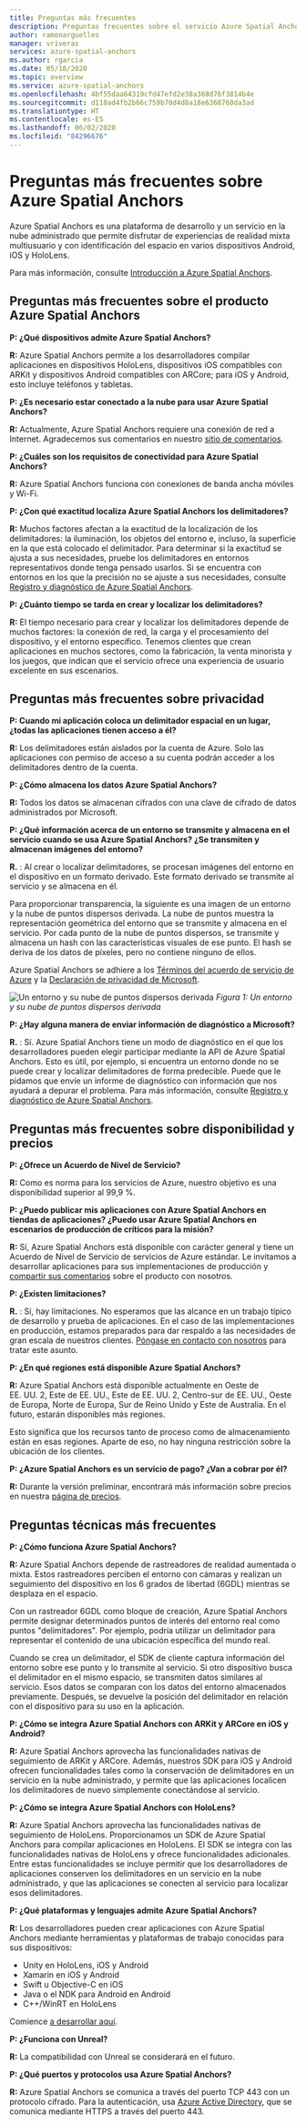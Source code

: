 ```yaml
---
title: Preguntas más frecuentes
description: Preguntas frecuentes sobre el servicio Azure Spatial Anchors.
author: ramonarguelles
manager: vriveras
services: azure-spatial-anchors
ms.author: rgarcia
ms.date: 05/18/2020
ms.topic: overview
ms.service: azure-spatial-anchors
ms.openlocfilehash: 4bf55daa64319cfd47efd2e38a368d76f3814b4e
ms.sourcegitcommit: d118ad4fb2b66c759b70d4d8a18e6368760da3ad
ms.translationtype: HT
ms.contentlocale: es-ES
ms.lasthandoff: 06/02/2020
ms.locfileid: "84296676"
---
```

# <a name="frequently-asked-questions-about-azure-spatial-anchors"></a>Preguntas más frecuentes sobre Azure Spatial Anchors

Azure Spatial Anchors es una plataforma de desarrollo y un servicio en la nube administrado que permite disfrutar de experiencias de realidad mixta multiusuario y con identificación del espacio en varios dispositivos Android, iOS y HoloLens.

Para más información, consulte [Introducción a Azure Spatial Anchors](overview.md).

## <a name="azure-spatial-anchors-product-faqs"></a>Preguntas más frecuentes sobre el producto Azure Spatial Anchors

**P: ¿Qué dispositivos admite Azure Spatial Anchors?**

**R:** Azure Spatial Anchors permite a los desarrolladores compilar aplicaciones en dispositivos HoloLens, dispositivos iOS compatibles con ARKit y dispositivos Android compatibles con ARCore; para iOS y Android, esto incluye teléfonos y tabletas.

**P: ¿Es necesario estar conectado a la nube para usar Azure Spatial Anchors?**

**R:** Actualmente, Azure Spatial Anchors requiere una conexión de red a Internet. Agradecemos sus comentarios en nuestro [sitio de comentarios](https://feedback.azure.com/forums/919252-azure-spatial-anchors).

**P: ¿Cuáles son los requisitos de conectividad para Azure Spatial Anchors?**

**R:** Azure Spatial Anchors funciona con conexiones de banda ancha móviles y Wi-Fi.

**P: ¿Con qué exactitud localiza Azure Spatial Anchors los delimitadores?**

**R:** Muchos factores afectan a la exactitud de la localización de los delimitadores: la iluminación, los objetos del entorno e, incluso, la superficie en la que está colocado el delimitador. Para determinar si la exactitud se ajusta a sus necesidades, pruebe los delimitadores en entornos representativos donde tenga pensado usarlos. Si se encuentra con entornos en los que la precisión no se ajuste a sus necesidades, consulte [Registro y diagnóstico de Azure Spatial Anchors](./concepts/logging-diagnostics.md).

**P: ¿Cuánto tiempo se tarda en crear y localizar los delimitadores?**

**R:** El tiempo necesario para crear y localizar los delimitadores depende de muchos factores: la conexión de red, la carga y el procesamiento del dispositivo, y el entorno específico. Tenemos clientes que crean aplicaciones en muchos sectores, como la fabricación, la venta minorista y los juegos, que indican que el servicio ofrece una experiencia de usuario excelente en sus escenarios.

## <a name="privacy-faq"></a>Preguntas más frecuentes sobre privacidad

**P: Cuando mi aplicación coloca un delimitador espacial en un lugar, ¿todas las aplicaciones tienen acceso a él?**

**R:** Los delimitadores están aislados por la cuenta de Azure. Solo las aplicaciones con permiso de acceso a su cuenta podrán acceder a los delimitadores dentro de la cuenta.

**P: ¿Cómo almacena los datos Azure Spatial Anchors?**

**R:** Todos los datos se almacenan cifrados con una clave de cifrado de datos administrados por Microsoft.

**P: ¿Qué información acerca de un entorno se transmite y almacena en el servicio cuando se usa Azure Spatial Anchors? ¿Se transmiten y almacenan imágenes del entorno?**

**R.** : Al crear o localizar delimitadores, se procesan imágenes del entorno en el dispositivo en un formato derivado. Este formato derivado se transmite al servicio y se almacena en él.

Para proporcionar transparencia, la siguiente es una imagen de un entorno y la nube de puntos dispersos derivada. La nube de puntos muestra la representación geométrica del entorno que se transmite y almacena en el servicio. Por cada punto de la nube de puntos dispersos, se transmite y almacena un hash con las características visuales de ese punto. El hash se deriva de los datos de píxeles, pero no contiene ninguno de ellos.

Azure Spatial Anchors se adhiere a los [Términos del acuerdo de servicio de Azure](https://go.microsoft.com/fwLink/?LinkID=522330&amp;amp;clcid=0x9) y la [Declaración de privacidad de Microsoft](https://go.microsoft.com/fwlink/?LinkId=521839&amp;clcid=0x409).

![Un entorno y su nube de puntos dispersos derivada](./media/sparse-point-cloud.png)
*Figura 1: Un entorno y su nube de puntos dispersos derivada*

**P: ¿Hay alguna manera de enviar información de diagnóstico a Microsoft?**

**R.** : Sí. Azure Spatial Anchors tiene un modo de diagnóstico en el que los desarrolladores pueden elegir participar mediante la API de Azure Spatial Anchors. Esto es útil, por ejemplo, si encuentra un entorno donde no se puede crear y localizar delimitadores de forma predecible. Puede que le pidamos que envíe un informe de diagnóstico con información que nos ayudará a depurar el problema. Para más información, consulte [Registro y diagnóstico de Azure Spatial Anchors](./concepts/logging-diagnostics.md).

## <a name="availability-and-pricing-faqs"></a>Preguntas más frecuentes sobre disponibilidad y precios

**P: ¿Ofrece un Acuerdo de Nivel de Servicio?**

**R:** Como es norma para los servicios de Azure, nuestro objetivo es una disponibilidad superior al 99,9 %. 

**P: ¿Puedo publicar mis aplicaciones con Azure Spatial Anchors en tiendas de aplicaciones? ¿Puedo usar Azure Spatial Anchors en escenarios de producción de críticos para la misión?**

**R:** Sí, Azure Spatial Anchors está disponible con carácter general y tiene un Acuerdo de Nivel de Servicio de servicios de Azure estándar. Le invitamos a desarrollar aplicaciones para sus implementaciones de producción y [compartir sus comentarios](https://feedback.azure.com/forums/919252-azure-spatial-anchors) sobre el producto con nosotros.

**P: ¿Existen limitaciones?**

**R.** : Sí, hay limitaciones.  No esperamos que las alcance en un trabajo típico de desarrollo y prueba de aplicaciones. En el caso de las implementaciones en producción, estamos preparados para dar respaldo a las necesidades de gran escala de nuestros clientes. [Póngase en contacto con nosotros](mailto:azuremrs@microsoft.com) para tratar este asunto. 

**P: ¿En qué regiones está disponible Azure Spatial Anchors?**

**R:** Azure Spatial Anchors está disponible actualmente en Oeste de EE. UU. 2, Este de EE. UU., Este de EE. UU. 2, Centro-sur de EE. UU., Oeste de Europa, Norte de Europa, Sur de Reino Unido y Este de Australia. En el futuro, estarán disponibles más regiones.

Esto significa que los recursos tanto de proceso como de almacenamiento están en esas regiones. Aparte de eso, no hay ninguna restricción sobre la ubicación de los clientes. 

**P: ¿Azure Spatial Anchors es un servicio de pago? ¿Van a cobrar por él?**

**R:** Durante la versión preliminar, encontrará más información sobre precios en nuestra [página de precios](https://azure.microsoft.com/pricing/details/spatial-anchors/).

## <a name="technical-faqs"></a>Preguntas técnicas más frecuentes

**P: ¿Cómo funciona Azure Spatial Anchors?**

**R:** Azure Spatial Anchors depende de rastreadores de realidad aumentada o mixta. Estos rastreadores perciben el entorno con cámaras y realizan un seguimiento del dispositivo en los 6 grados de libertad (6GDL) mientras se desplaza en el espacio.

Con un rastreador 6GDL como bloque de creación, Azure Spatial Anchors permite designar determinados puntos de interés del entorno real como puntos "delimitadores". Por ejemplo, podría utilizar un delimitador para representar el contenido de una ubicación específica del mundo real.

Cuando se crea un delimitador, el SDK de cliente captura información del entorno sobre ese punto y lo transmite al servicio. Si otro dispositivo busca el delimitador en el mismo espacio, se transmiten datos similares al servicio. Esos datos se comparan con los datos del entorno almacenados previamente. Después, se devuelve la posición del delimitador en relación con el dispositivo para su uso en la aplicación.

**P: ¿Cómo se integra Azure Spatial Anchors con ARKit y ARCore en iOS y Android?**

**R:** Azure Spatial Anchors aprovecha las funcionalidades nativas de seguimiento de ARKit y ARCore. Además, nuestros SDK para iOS y Android ofrecen funcionalidades tales como la conservación de delimitadores en un servicio en la nube administrado, y permite que las aplicaciones localicen los delimitadores de nuevo simplemente conectándose al servicio.

**P: ¿Cómo se integra Azure Spatial Anchors con HoloLens?**

**R:** Azure Spatial Anchors aprovecha las funcionalidades nativas de seguimiento de HoloLens. Proporcionamos un SDK de Azure Spatial Anchors para compilar aplicaciones en HoloLens. El SDK se integra con las funcionalidades nativas de HoloLens y ofrece funcionalidades adicionales. Entre estas funcionalidades se incluye permitir que los desarrolladores de aplicaciones conserven los delimitadores en un servicio en la nube administrado, y que las aplicaciones se conecten al servicio para localizar esos delimitadores.

**P: ¿Qué plataformas y lenguajes admite Azure Spatial Anchors?**

**R:** Los desarrolladores pueden crear aplicaciones con Azure Spatial Anchors mediante herramientas y plataformas de trabajo conocidas para sus dispositivos:

- Unity en HoloLens, iOS y Android
- Xamarin en iOS y Android
- Swift u Objective-C en iOS
- Java o el NDK para Android en Android
- C++/WinRT en HoloLens

Comience [a desarrollar aquí](index.yml).

**P: ¿Funciona con Unreal?**

**R:** La compatibilidad con Unreal se considerará en el futuro.

**P: ¿Qué puertos y protocolos usa Azure Spatial Anchors?**

**R:** Azure Spatial Anchors se comunica a través del puerto TCP 443 con un protocolo cifrado. Para la autenticación, usa [Azure Active Directory](https://docs.microsoft.com/azure/active-directory/), que se comunica mediante HTTPS a través del puerto 443.
